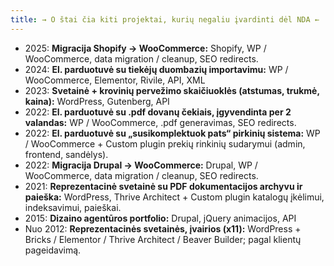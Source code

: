 ```yaml
---
title: → O štai čia kiti projektai, kurių negaliu įvardinti dėl NDA ←
---
```


- 2025: **Migracija Shopify → WooCommerce:** Shopify, WP / WooCommerce, data migration / cleanup, SEO redirects.
- 2024: **El. parduotuvė su tiekėjų duombazių importavimu:** WP / WooCommerce, Elementor, Rivile, API, XML
- 2023: **Svetainė + krovinių pervežimo skaičiuoklės (atstumas, trukmė, kaina):** WordPress, Gutenberg, API
- 2022: **El. parduotuvė su .pdf dovanų čekiais, įgyvendinta per 2 valandas:** WP / WooCommerce, .pdf generavimas, SEO redirects.
- 2022: **El. parduotuvė su „susikomplektuok pats“ pirkinių sistema:** WP / WooCommerce + Custom plugin prekių rinkinių sudarymui (admin, frontend, sandėlys).
- 2022: **Migracija Drupal → WooCommerce:** Drupal, WP / WooCommerce, data migration / cleanup, SEO redirects.
- 2021: **Reprezentacinė svetainė su PDF dokumentacijos archyvu ir paieška:** WordPress, Thrive Architect + Custom plugin katalogų įkėlimui, indeksavimui, paieškai.
- 2015: **Dizaino agentūros portfolio:** Drupal, jQuery animacijos, API
- Nuo 2012: **Reprezentacinės svetainės, įvairios (x11):** WordPress + Bricks / Elementor / Thrive Architect / Beaver Builder; pagal klientų pageidavimą.